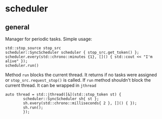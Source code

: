 # scheduler

## general

Manager for periodic tasks. Simple usage:

```
std::stop_source stop_src
scheduler::SyncScheduler scheduler { stop_src.get_token() };
scheduler.every(std::chrono::minutes {1}, []() { std::cout << "I'm alive" });
scheduler.run()
```

Method `run` blocks the current thread. It returns if no tasks were assigned or `stop_src.request_stop()` is called.
If `run` method shouldn't block the current thread. It can be wrapped in `jthread`

```
auto thread = std::jthread([&](std::stop_token st) {
        scheduler::SyncScheduler sh{ st };
        sh.every(std::chrono::milliseconds{ 2 }, []() { });
        sh.run();
        });
```